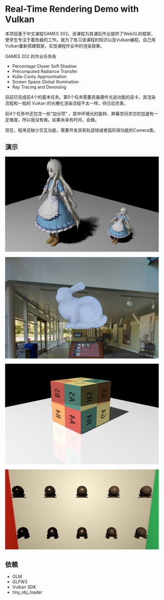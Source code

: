 # Real-Time Rendering Demo with Vulkan

本项目基于中文课程GAMES 202。该课程为其课后作业提供了WebGL的框架，使学生专注于着色器的工作。我为了练习该课程的知识以及Vulkan编程，自己用Vulkan重新搭建框架，实现课程作业中的渲染效果。

GAMES 202 的作业任务有

* Percentage Closer Soft Shadow
* Precomputed Radiance Transfer
* Kulla-Conty Approximation
* Screen Space Global Illumination
* Ray Tracing and Denoising

目前已完成前4个的基本任务。第5个任务需要具备硬件光追功能的显卡，其渲染流程和一般的 Vulkan 的光栅化渲染流程不太一样，待日后完善。

前4个任务中还包含一些“加分项” ，其中环境光的旋转、屏幕空间求交的加速有一定难度，所以我没有做。如果未来有时间，会做。

现在，程序还缺少交互功能，需要开发具有轨迹球或者弧形球功能的Camera类。

## 演示

![](img/pcss.png)

![](img/prt.png)

![](img/ssr.png)

![](img/kully-conty.png)

## 依赖

* GLM
* GLFW3
* Vulkan SDK
* tiny_obj_loader

